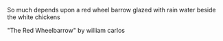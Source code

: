 So much depends upon a
red wheel barrow glazed with rain water
beside the white chickens 

"The Red Wheelbarrow" by william carlos
